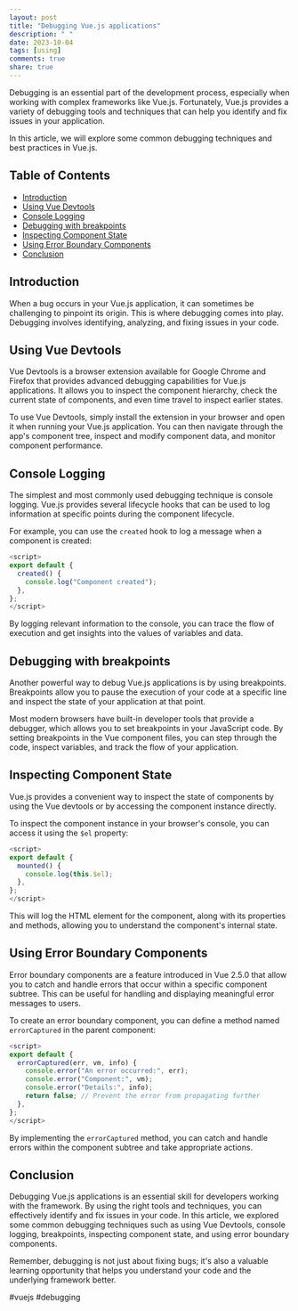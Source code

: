 ```yaml
---
layout: post
title: "Debugging Vue.js applications"
description: " "
date: 2023-10-04
tags: [using]
comments: true
share: true
---
```


Debugging is an essential part of the development process, especially when working with complex frameworks like Vue.js. Fortunately, Vue.js provides a variety of debugging tools and techniques that can help you identify and fix issues in your application.

In this article, we will explore some common debugging techniques and best practices in Vue.js.

## Table of Contents
- [Introduction](#introduction)
- [Using Vue Devtools](#using-vue-devtools)
- [Console Logging](#console-logging)
- [Debugging with breakpoints](#debugging-with-breakpoints)
- [Inspecting Component State](#inspecting-component-state)
- [Using Error Boundary Components](#using-error-boundary-components)
- [Conclusion](#conclusion)

## Introduction

When a bug occurs in your Vue.js application, it can sometimes be challenging to pinpoint its origin. This is where debugging comes into play. Debugging involves identifying, analyzing, and fixing issues in your code.

## Using Vue Devtools

Vue Devtools is a browser extension available for Google Chrome and Firefox that provides advanced debugging capabilities for Vue.js applications. It allows you to inspect the component hierarchy, check the current state of components, and even time travel to inspect earlier states.

To use Vue Devtools, simply install the extension in your browser and open it when running your Vue.js application. You can then navigate through the app's component tree, inspect and modify component data, and monitor component performance.

## Console Logging

The simplest and most commonly used debugging technique is console logging. Vue.js provides several lifecycle hooks that can be used to log information at specific points during the component lifecycle.

For example, you can use the `created` hook to log a message when a component is created:

```javascript
<script>
export default {
  created() {
    console.log("Component created");
  },
};
</script>
```

By logging relevant information to the console, you can trace the flow of execution and get insights into the values of variables and data.

## Debugging with breakpoints

Another powerful way to debug Vue.js applications is by using breakpoints. Breakpoints allow you to pause the execution of your code at a specific line and inspect the state of your application at that point.

Most modern browsers have built-in developer tools that provide a debugger, which allows you to set breakpoints in your JavaScript code. By setting breakpoints in the Vue component files, you can step through the code, inspect variables, and track the flow of your application.

## Inspecting Component State

Vue.js provides a convenient way to inspect the state of components by using the Vue devtools or by accessing the component instance directly.

To inspect the component instance in your browser's console, you can access it using the `$el` property:

```javascript
<script>
export default {
  mounted() {
    console.log(this.$el);
  },
};
</script>
```

This will log the HTML element for the component, along with its properties and methods, allowing you to understand the component's internal state.

## Using Error Boundary Components

Error boundary components are a feature introduced in Vue 2.5.0 that allow you to catch and handle errors that occur within a specific component subtree. This can be useful for handling and displaying meaningful error messages to users.

To create an error boundary component, you can define a method named `errorCaptured` in the parent component:

```javascript
<script>
export default {
  errorCaptured(err, vm, info) {
    console.error("An error occurred:", err);
    console.error("Component:", vm);
    console.error("Details:", info);
    return false; // Prevent the error from propagating further
  },
};
</script>
```

By implementing the `errorCaptured` method, you can catch and handle errors within the component subtree and take appropriate actions.

## Conclusion

Debugging Vue.js applications is an essential skill for developers working with the framework. By using the right tools and techniques, you can effectively identify and fix issues in your code. In this article, we explored some common debugging techniques such as using Vue Devtools, console logging, breakpoints, inspecting component state, and using error boundary components.

Remember, debugging is not just about fixing bugs; it's also a valuable learning opportunity that helps you understand your code and the underlying framework better.

#vuejs #debugging